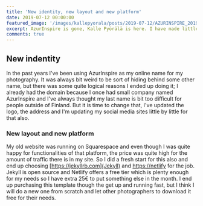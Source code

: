 ```yaml
---
title: 'New identity, new layout and new platform'
date: 2019-07-12 00:00:00
featured_image: '/images/kallepyorala/posts/2019-07-12/AZURINSPIRE_20190524_FRA_25984.jpg'
excerpt: AzurInspire is gone, Kalle Pyörälä is here. I have made little change to my online presence, find out more in this post.
comments: true
---
```


## New indentity

In the past years I've been using AzurInspire as my online name for my photography. It was always bit weird to be sort of hiding behind some other name, but there was some quite logical reasons I ended up doing it; I already had the domain because I once had small company named AzurInspire and I've always thought my last name is bit too difficult for people outside of Finland. But it is time to change that, I've updated the logo, the address and I'm updating my social media sites little by little for that also.

### New layout and new platform

My old website was running on Squarespace and even though I was quite happy for functionalities of that platform, the price was quite high for the amount of traffic there is in my site. So I did a fresh start for this also and end up choosing [https://jekyllrb.com](Jekyll) and [https://netlify](Netlify) for the job. Jekyll is open source and Netlify offers a free tier which is plenty enough for my needs so I have extra 25€ to put something else in the month. I end up purchasing this template though the get up and running fast, but I think I will do a new one from scratch and let other photographers to download it free for their needs.